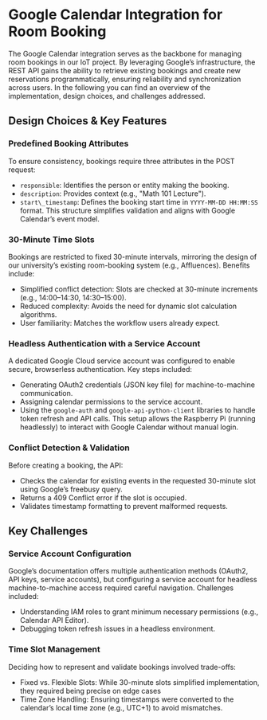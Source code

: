 # Google Calendar Integration for Room Booking

The Google Calendar integration serves as the backbone
for managing room bookings in our IoT project. 
By leveraging Google’s infrastructure, the REST API gains the ability 
to retrieve existing bookings and create new reservations programmatically, 
ensuring reliability and synchronization across users. 
In the following you can find an overview of the implementation, design choices, and challenges addressed.

## Design Choices & Key Features
### Predefined Booking Attributes
To ensure consistency, bookings require three attributes in the POST request:
- `responsible`: Identifies the person or entity making the booking.
- `description`: Provides context (e.g., "Math 101 Lecture").
- `start\_timestamp`: Defines the booking start time in `YYYY-MM-DD HH:MM:SS` format.
This structure simplifies validation and aligns with Google Calendar’s event model.

### 30-Minute Time Slots
Bookings are restricted to fixed 30-minute intervals, 
mirroring the design of our university’s existing room-booking system (e.g., Affluences). 
Benefits include:
- Simplified conflict detection: Slots are checked at 30-minute increments (e.g., 14:00–14:30, 14:30–15:00).
- Reduced complexity: Avoids the need for dynamic slot calculation algorithms.
- User familiarity: Matches the workflow users already expect.

### Headless Authentication with a Service Account
A dedicated Google Cloud service account was configured to enable secure, browserless authentication. 
Key steps included:
- Generating OAuth2 credentials (JSON key file) for machine-to-machine communication.
- Assigning calendar permissions to the service account.
- Using the `google-auth` and `google-api-python-client` libraries to handle token refresh and API calls.
This setup allows the Raspberry Pi (running headlessly) to interact with Google Calendar without manual login.

### Conflict Detection & Validation
Before creating a booking, the API:
- Checks the calendar for existing events in the requested 30-minute slot using Google’s freebusy query.
- Returns a 409 Conflict error if the slot is occupied.
- Validates timestamp formatting to prevent malformed requests.

## Key Challenges
### Service Account Configuration
Google’s documentation offers multiple authentication methods (OAuth2, API keys, service accounts), 
but configuring a service account for headless machine-to-machine access required careful navigation. 
Challenges included:
- Understanding IAM roles to grant minimum necessary permissions (e.g., Calendar API Editor).
- Debugging token refresh issues in a headless environment.

### Time Slot Management
Deciding how to represent and validate bookings involved trade-offs:
- Fixed vs. Flexible Slots: While 30-minute slots simplified implementation, they required being precise on edge cases
- Time Zone Handling: Ensuring timestamps were converted to the calendar’s local time zone (e.g., UTC+1) to avoid mismatches.



